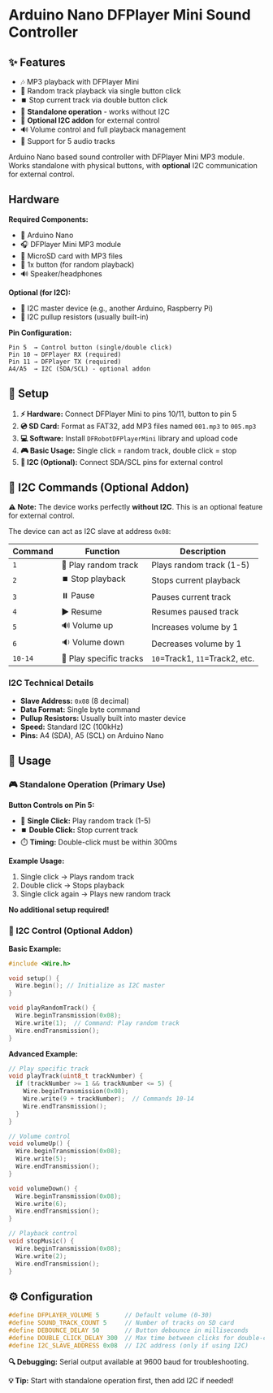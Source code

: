 # Arduino Nano DFPlayer Mini Sound Controller

## ✨ Features

- 🎶 MP3 playback with DFPlayer Mini
- 🎲 Random track playback via single button click
- ⏹️ Stop current track via double button click
- 🔘 **Standalone operation** - works without I2C
- 📡 **Optional I2C addon** for external control
- 🔊 Volume control and full playback management
- 🎯 Support for 5 audio tracks

Arduino Nano based sound controller with DFPlayer Mini MP3 module. Works standalone with physical buttons, with **optional** I2C communication for external control.

##  Hardware

**Required Components:**
- 🔌 Arduino Nano
- 🎧 DFPlayer Mini MP3 module
- 💾 MicroSD card with MP3 files
- 🔘 1x button (for random playback)
- 🔊 Speaker/headphones

**Optional (for I2C):**
- 🔗 I2C master device (e.g., another Arduino, Raspberry Pi)
- 📏 I2C pullup resistors (usually built-in)

**Pin Configuration:**
```
Pin 5  → Control button (single/double click)
Pin 10 → DFPlayer RX (required)
Pin 11 → DFPlayer TX (required)
A4/A5  → I2C (SDA/SCL) - optional addon
```

## 🚀 Setup

1. **⚡ Hardware:** Connect DFPlayer Mini to pins 10/11, button to pin 5
2. **💿 SD Card:** Format as FAT32, add MP3 files named `001.mp3` to `005.mp3`
3. **💻 Software:** Install `DFRobotDFPlayerMini` library and upload code
4. **🎮 Basic Usage:** Single click = random track, double click = stop
5. **📡 I2C (Optional):** Connect SDA/SCL pins for external control

## 📡 I2C Commands (Optional Addon)

**⚠️ Note:** The device works perfectly **without I2C**. This is an optional feature for external control.

The device can act as I2C slave at address `0x08`:

| Command | Function | Description |
|---------|----------|-------------|
| `1` | 🎲 Play random track | Plays random track (1-5) |
| `2` | ⏹️ Stop playback | Stops current playback |
| `3` | ⏸️ Pause | Pauses current track |
| `4` | ▶️ Resume | Resumes paused track |
| `5` | 🔊 Volume up | Increases volume by 1 |
| `6` | 🔉 Volume down | Decreases volume by 1 |
| `10-14` | 🎯 Play specific tracks | `10`=Track1, `11`=Track2, etc. |

### I2C Technical Details

- **Slave Address:** `0x08` (8 decimal)
- **Data Format:** Single byte command
- **Pullup Resistors:** Usually built into master device
- **Speed:** Standard I2C (100kHz)
- **Pins:** A4 (SDA), A5 (SCL) on Arduino Nano

## 📖 Usage

### 🎮 Standalone Operation (Primary Use)

**Button Controls on Pin 5:**
- 🎲 **Single Click:** Play random track (1-5)
- ⏹️ **Double Click:** Stop current track
- ⏱️ **Timing:** Double-click must be within 300ms

**Example Usage:**
1. Single click → Plays random track
2. Double click → Stops playback
3. Single click again → Plays new random track

**No additional setup required!**

### 💬 I2C Control (Optional Addon)

**Basic Example:**
```cpp
#include <Wire.h>

void setup() {
  Wire.begin(); // Initialize as I2C master
}

void playRandomTrack() {
  Wire.beginTransmission(0x08);
  Wire.write(1);  // Command: Play random track
  Wire.endTransmission();
}
```

**Advanced Example:**
```cpp
// Play specific track
void playTrack(uint8_t trackNumber) {
  if (trackNumber >= 1 && trackNumber <= 5) {
    Wire.beginTransmission(0x08);
    Wire.write(9 + trackNumber);  // Commands 10-14
    Wire.endTransmission();
  }
}

// Volume control
void volumeUp() {
  Wire.beginTransmission(0x08);
  Wire.write(5);
  Wire.endTransmission();
}

void volumeDown() {
  Wire.beginTransmission(0x08);
  Wire.write(6);
  Wire.endTransmission();
}

// Playback control
void stopMusic() {
  Wire.beginTransmission(0x08);
  Wire.write(2);
  Wire.endTransmission();
}
```

## ⚙️ Configuration

```cpp
#define DFPLAYER_VOLUME 5       // Default volume (0-30)
#define SOUND_TRACK_COUNT 5     // Number of tracks on SD card
#define DEBOUNCE_DELAY 50       // Button debounce in milliseconds
#define DOUBLE_CLICK_DELAY 300  // Max time between clicks for double-click
#define I2C_SLAVE_ADDRESS 0x08  // I2C address (only if using I2C)
```

**🔍 Debugging:** Serial output available at 9600 baud for troubleshooting.

**💡 Tip:** Start with standalone operation first, then add I2C if needed!
